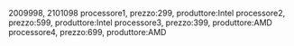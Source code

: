 2009998, 2101098
processore1, prezzo:299, produttore:Intel
processore2, prezzo:599, produttore:Intel
processore3, prezzo:399, produttore:AMD
processore4, prezzo:699, produttore:AMD
